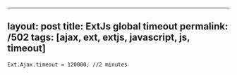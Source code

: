 ---
layout: post
title: ExtJs global timeout
permalink: /502
tags: [ajax, ext, extjs, javascript, js, timeout]
----

<code>Ext.Ajax.timeout = 120000; //2 minutes</code>

